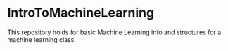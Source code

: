 # IntroToMachineLearning
This repository holds for basic Machine Learning info and structures for a machine learning class.
